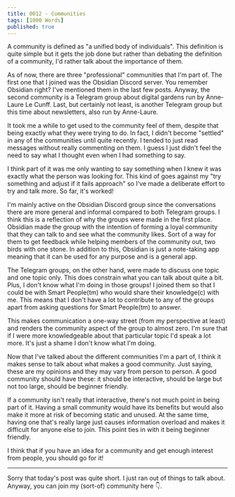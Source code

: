 ```yaml
---
title: 0012 - Communities
tags: [1000 Words]
published: true
---
```


A community is defined as "a unified body of individuals". This definition is quite simple but it gets the job done	but rather than debating the definition of a community, I'd rather talk about the importance of them.

As of now, there are three "professional" communities that I'm part of. The first one that I joined was the Obsidian Discord server. You remember Obsidian right? I've mentioned them in the last few posts. Anyway, the second community is a Telegram group about digital gardens run by Anne-Laure Le Cunff. Last, but certainly not least, is another Telegram group but this time about newsletters, also run by Anne-Laure.

It took me a while to get used to the community feel of them, despite that being exactly what they were trying to do. In fact, I didn't become "settled" in any of the communities until quite recently. I tended to just read messages without really commenting on them. I guess I just didn't feel the need to say what I thought even when I had something to say.

I think part of it was me only wanting to say something when I knew it was exactly what the person was looking for. This kind of goes against my "try something and adjust if it fails approach" so I've made a deliberate effort to try and talk more. So far, it's worked!

I'm mainly active on the Obsidian Discord group since the conversations there are more general and informal compared to  both Telegram groups. I think this is a reflection of why the groups were made in the first place. Obsidian made the group with the intention of forming a loyal community that they can talk to and see what the community likes. Sort of a way for them to get feedback while helping members of the community out, two birds with one stone. In addition to this, Obsidian is just a note-taking app meaning that it can be used for any purpose and is a general app.

The Telegram groups, on the other hand, were made to discuss one topic and one topic only. This does constrain what you can talk about quite a bit. Plus, I don't know what I'm doing in those groups! I joined them so that I could be with Smart People(tm) who would share their knowledge(c) with me. This means that I don't have a lot to contribute to any of the groups apart from asking questions for Smart People(tm) to answer.

This makes communication a one-way street (from my perspective at least) and renders the community aspect of the group to almost zero. I'm sure that if I were more knowledgeable about that particular topic I'd speak a lot more. It's just a shame I don't know what I'm doing.

Now that I've talked about the different communities I'm a part of, I think it makes sense to talk about what makes a good community. Just saying, these are my opinions and they may vary from person to person. A good community should have these: it should be interactive, should be large but not too large, should be beginner friendly.

If a community isn't really that interactive, there's not much point in being part of it. Having a small community would have its benefits but would also make it more at risk of becoming static and unused. At the same time, having one that's really large just causes information overload and makes it difficult for anyone else to join. This point ties in with it being beginner friendly.

I think that if you have an idea for a community and get enough interest from people, you should go for it!

---

Sorry that today's post was quite short. I just ran out of things to talk about. Anyway, you can join my (sort-of) community here 👇.

<script async data-uid="d1d24df4c1" src="https://fantastic-artist-4905.ck.page/d1d24df4c1/index.js"></script>